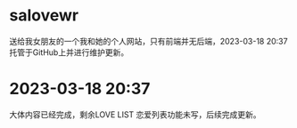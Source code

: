 # salovewr

送给我女朋友的一个我和她的个人网站，只有前端并无后端，2023-03-18 20:37 托管于GitHub上并进行维护更新。



# 2023-03-18 20:37
大体内容已经完成，剩余LOVE LIST 恋爱列表功能未写，后续完成更新。
